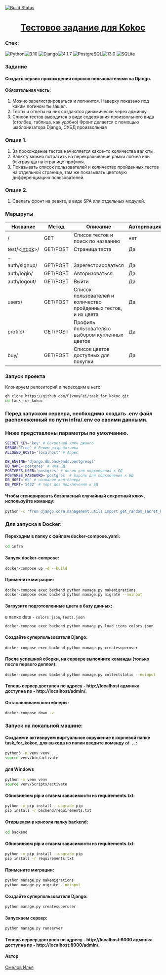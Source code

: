 

[![Build Status](https://github.com/PivnoyFei/task_for_kokoc/actions/workflows/main.yml/badge.svg?branch=main)](https://github.com/PivnoyFei/task_for_kokoc/actions/workflows/main.yml)

<h1 align="center"><a target="_blank" href="">Тестовое задание для Kokoc</a></h1>


### Стек:
![Python](https://img.shields.io/badge/Python-171515?style=flat-square&logo=Python)![3.10](https://img.shields.io/badge/3.10-blue?style=flat-square&logo=3.10)
![Django](https://img.shields.io/badge/Django-171515?style=flat-square&logo=Django)![4.1.7](https://img.shields.io/badge/4.1.7-blue?style=flat-square&logo=4.1.7)
![PostgreSQL](https://img.shields.io/badge/PostgreSQL-171515?style=flat-square&logo=PostgreSQL)![13.0](https://img.shields.io/badge/13.0-blue?style=flat-square&logo=13.0)
![SQLite](https://img.shields.io/badge/SQLite-171515?style=flat-square&logo=SQLite)

### Задание
#### Создать сервис прохождения опросов пользователями на Django.
#### Обязательная часть:
1. Можно зарегистрироваться и логинится. Наверху показано под каким логином ты зашел.
2. Тесты и ответы на них создаются динамически через админку.
3. Список тестов выводится в виде содержания произвольного вида (столбец, таблица, как удобно) Фронт делается с помощью шаблонизатора Django, СУБД произвольная

### Опция 1.

1. За прохождение тестов начисляется какое-то количества валюты.
2. Валюту можно потратить на перекрашивание рамки логина или бэкграунда на странице профиля.
3. Показывать список пользователей и количество пройденных тестов на отдельной странице, там же показывать цветовую дифференциацию пользователей.

### Опция 2.
1. Сделать фронт на реакте, в виде SPA или отдельных модулей.



### Маршруты
| Название | Метод | Описание | Авторизация |
|----------|-------|----------|-------------|
| /                          | GET      | Список тестов и поиск по названию | нет
| test/<<int:pk>>/           | GET/POST | Страница теста                    | Да
| ...                        |          |                                   | 
| auth/signup/               | GET/POST | Зарегестрироваться                | Да
| auth/login/                | GET/POST | Авторизоваться                    | Да
| auth/logout/               | GET/POST | Выйти                             | Да
| users/                     | GET/POST | Список пользователей и количество пройденных тестов, и их цвета | Да
| profile/                   | GET/POST | Профиль пользователя с выбором купленных цветов                 | Да
| buy/                       | GET/POST | Список цветов доступных для покупки                             | Да


### Запуск проекта
Клонируем репозиторий и переходим в него:
```bash
gh clone https://github.com/PivnoyFei/task_for_kokoc.git
cd task_for_kokoc
```

### Перед запуском сервера, необходимо создать .env файл расположенный по пути infra/.env со своими данными.
### Ниже представлены параметры по умолчанию.
```bash
SECRET_KEY='key' # Секретный ключ джанго
DEBUG='True' # Режим разработчика
ALLOWED_HOSTS='localhost' # Адрес

DB_ENGINE='django.db.backends.postgresql'
DB_NAME='postgres' # имя БД
POSTGRES_USER='postgres' # логин для подключения к БД
POSTGRES_PASSWORD='postgres' # пароль для подключения к БД
DB_HOST='db' # название контейнера
DB_PORT='5432' # порт для подключения к БД
```

#### Чтобы сгенерировать безопасный случайный секретный ключ, используйте команду:
```bash
python -c 'from django.core.management.utils import get_random_secret_key; print(get_random_secret_key())'
```

### Для запуска в Docker:
#### Переходим в папку с файлом docker-compose.yaml:
```bash
cd infra
```

#### Запуск docker-compose:
```bash
docker-compose up -d --build
```

#### Примените миграции:
```bash
docker-compose exec backend python manage.py makemigrations
docker-compose exec backend python manage.py migrate --noinput
```

#### Загрузите подготовленные цвета в базу данных:
в папке data - ```colors.json```, ```tests.json```
```bash
docker-compose exec backend python manage.py load_items colors.json
```

#### Создайте суперпользователя Django:
```bash
docker-compose exec backend python manage.py createsuperuser
```

#### После успешной сборки, на сервере выполните команды (только после первого деплоя):
```bash
docker-compose exec backend python manage.py collectstatic --noinput
```

#### Теперь сервер доступен по адресу - http://localhost админка доступна по - http://localhost/admin/.

#### Останавливаем контейнеры:
```bash
docker-compose down -v
```

### Запуск на локальной машине:
#### Создаем и активируем виртуальное окружение в корневой папке task_for_kokoc, для выхода из папки введите команду ```cd ..```:
```bash
python3 -m venv venv
source venv/bin/activate
```
#### для Windows
```bash
python -m venv venv
source venv/Scripts/activate
```
#### Обновиляем pip и ставим зависимости из requirements.txt:
```bash
python -m pip install --upgrade pip
pip install -r backend/requirements.txt
```

#### Открываем в консоли папку backend:
```bash
cd backend
```

#### Обновиляем pip и ставим зависимости из requirements.txt:
```bash
python -m pip install --upgrade pip
pip install -r requirements.txt
```

#### Примените миграции:
```bash
python manage.py makemigrations
python manage.py migrate --noinput
```

#### Создайте суперпользователя Django:
```bash
python manage.py createsuperuser
```

#### Запускаем сервер:
```bash
python manage.py runserver
```

#### Теперь сервер доступен по адресу - http://localhost:8000 админка доступна по - http://localhost:8000/admin/.

#### Автор
[Смелов Илья](https://github.com/PivnoyFei)
